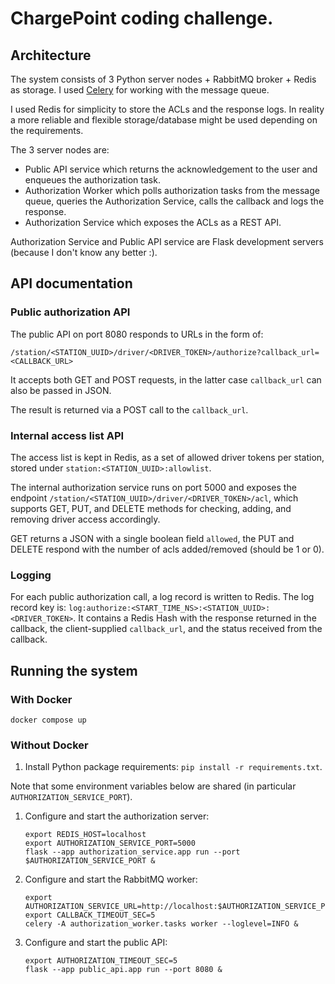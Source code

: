 # ChargePoint coding challenge.

## Architecture

The system consists of 3 Python server nodes + RabbitMQ broker + Redis as storage. I used [Celery](https://docs.celeryq.dev/) for working with the message queue.

I used Redis for simplicity to store the ACLs and the response logs. In reality a more reliable and flexible storage/database might be used depending on the requirements.

The 3 server nodes are:

*  Public API service which returns the acknowledgement to the user and enqueues the authorization task.
*  Authorization Worker which polls authorization tasks from the message queue, queries the Authorization Service, calls the callback and logs the response.
*  Authorization Service which exposes the ACLs as a REST API.

Authorization Service and Public API service are Flask development servers (because I don't know any better :).

## API documentation

### Public authorization API

The public API on port 8080 responds to URLs in the form of:

`/station/<STATION_UUID>/driver/<DRIVER_TOKEN>/authorize?callback_url=<CALLBACK_URL>`

It accepts both GET and POST requests, in the latter case `callback_url` can also be passed in JSON.

The result is returned via a POST call to the `callback_url`.

### Internal access list API

The access list is kept in Redis, as a set of allowed driver tokens per station, stored under `station:<STATION_UUID>:allowlist`.

The internal authorization service runs on port 5000 and exposes the endpoint `/station/<STATION_UUID>/driver/<DRIVER_TOKEN>/acl`, which supports GET, PUT, and DELETE methods for checking, adding, and removing driver access accordingly.

GET returns a JSON with a single boolean field `allowed`, the PUT and DELETE respond with the number of acls added/removed (should be 1 or 0).

### Logging

For each public authorization call, a log record is written to Redis. The log record key is:
`log:authorize:<START_TIME_NS>:<STATION_UUID>:<DRIVER_TOKEN>`. It contains a Redis Hash with the response returned in the callback, the client-supplied `callback_url`, and the status received from the callback.

## Running the system

### With Docker

`docker compose up`

### Without Docker

1. Install Python package requirements: `pip install -r requirements.txt`.

Note that some environment variables below are shared (in particular `AUTHORIZATION_SERVICE_PORT`).

1. Configure and start the authorization server:
   ```
   export REDIS_HOST=localhost
   export AUTHORIZATION_SERVICE_PORT=5000
   flask --app authorization_service.app run --port $AUTHORIZATION_SERVICE_PORT &
   ```

1. Configure and start the RabbitMQ worker:
   ```
   export AUTHORIZATION_SERVICE_URL=http://localhost:$AUTHORIZATION_SERVICE_PORT
   export CALLBACK_TIMEOUT_SEC=5
   celery -A authorization_worker.tasks worker --loglevel=INFO &
   ```
   
1. Configure and start the public API:
   ```
   export AUTHORIZATION_TIMEOUT_SEC=5
   flask --app public_api.app run --port 8080 &
   ```
